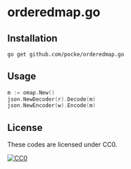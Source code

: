 orderedmap.go
===============

Installation
-----------

```sh
go get github.com/pocke/orderedmap.go
```

Usage
-------

```go
m := omap.New()
json.NewDecoder(r).Decode(m)
json.NewEncoder(w).Encode(m)
```

License
-------

These codes are licensed under CC0.

[![CC0](http://i.creativecommons.org/p/zero/1.0/88x31.png "CC0")](http://creativecommons.org/publicdomain/zero/1.0/deed.en)
